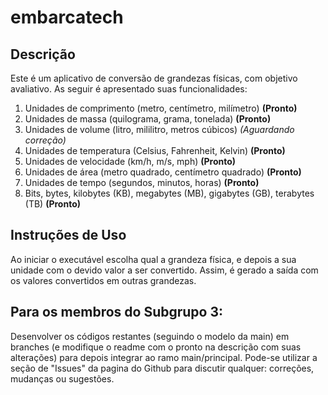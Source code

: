﻿# embarcatech

## Descrição

Este é um aplicativo de conversão de grandezas físicas, com objetivo avaliativo. As seguir é apresentado suas funcionalidades:

1. Unidades de comprimento (metro, centímetro, milímetro)                            **(Pronto)**
2. Unidades de massa (quilograma, grama, tonelada)                                   **(Pronto)**
3. Unidades de volume (litro, mililitro, metros cúbicos)                        *(Aguardando correção)*
4. Unidades de temperatura (Celsius, Fahrenheit, Kelvin)                             **(Pronto)**
5. Unidades de velocidade (km/h, m/s, mph)                                           **(Pronto)**
6. Unidades de área (metro quadrado, centímetro quadrado)                            **(Pronto)**
7. Unidades de tempo (segundos, minutos, horas)                                      **(Pronto)**
8. Bits, bytes, kilobytes (KB), megabytes (MB), gigabytes (GB), terabytes (TB)       **(Pronto)**

## Instruções de Uso

Ao iniciar o executável escolha qual a grandeza física, e depois a sua unidade com o devido valor a ser convertido. Assim, é gerado a saída com os valores convertidos em outras grandezas.

## Para os membros do Subgrupo 3:

Desenvolver os códigos restantes (seguindo o modelo da main) em branches (e modifique o readme com o pronto na descrição com suas alterações) para depois integrar ao ramo main/principal. Pode-se utilizar a seção de "Issues" da pagina do Github para discutir qualquer: correções, mudanças ou sugestões.
